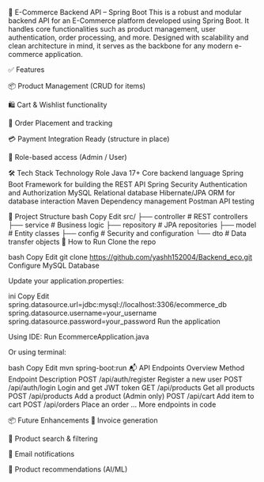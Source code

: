 🛒 E-Commerce Backend API – Spring Boot
This is a robust and modular backend API for an E-Commerce platform developed using Spring Boot. It handles core functionalities such as product management, user authentication, order processing, and more. Designed with scalability and clean architecture in mind, it serves as the backbone for any modern e-commerce application.

✅ Features

📦 Product Management (CRUD for items)

🛍️ Cart & Wishlist functionality

🧾 Order Placement and tracking

💳 Payment Integration Ready (structure in place)

🔐 Role-based access (Admin / User)

🛠️ Tech Stack
Technology	Role
Java 17+	Core backend language
Spring Boot	Framework for building the REST API
Spring Security	Authentication and Authorization
MySQL	Relational database
Hibernate/JPA	ORM for database interaction
Maven	Dependency management
Postman	API testing

📁 Project Structure
bash
Copy
Edit
src/
├── controller       # REST controllers
├── service          # Business logic
├── repository       # JPA repositories
├── model            # Entity classes
├── config           # Security and configuration
└── dto              # Data transfer objects
🚀 How to Run
Clone the repo

bash
Copy
Edit
git clone https://github.com/yashh152004/Backend_eco.git
Configure MySQL Database

Update your application.properties:

ini
Copy
Edit
spring.datasource.url=jdbc:mysql://localhost:3306/ecommerce_db
spring.datasource.username=your_username
spring.datasource.password=your_password
Run the application

Using IDE: Run EcommerceApplication.java

Or using terminal:

bash
Copy
Edit
mvn spring-boot:run
📬 API Endpoints Overview
Method	Endpoint	Description
POST	/api/auth/register	Register a new user
POST	/api/auth/login	Login and get JWT token
GET	/api/products	Get all products
POST	/api/products	Add a product (Admin only)
POST	/api/cart	Add item to cart
POST	/api/orders	Place an order
...	More endpoints in code	

📦 Future Enhancements
🧾 Invoice generation

🔎 Product search & filtering

📧 Email notifications

🧠 Product recommendations (AI/ML)
